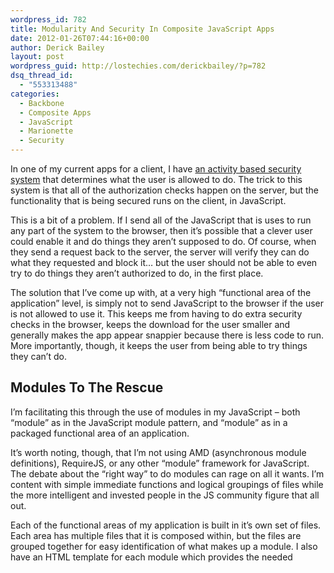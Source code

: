 ```yaml
---
wordpress_id: 782
title: Modularity And Security In Composite JavaScript Apps
date: 2012-01-26T07:44:16+00:00
author: Derick Bailey
layout: post
wordpress_guid: http://lostechies.com/derickbailey/?p=782
dsq_thread_id:
  - "553313488"
categories:
  - Backbone
  - Composite Apps
  - JavaScript
  - Marionette
  - Security
---
```

In one of my current apps for a client, I have [an activity based security system](http://lostechies.com/derickbailey/2011/05/24/dont-do-role-based-authorization-checks-do-activity-based-checks/) that determines what the user is allowed to do. The trick to this system is that all of the authorization checks happen on the server, but the functionality that is being secured runs on the client, in JavaScript.

This is a bit of a problem. If I send all of the JavaScript that is uses to run any part of the system to the browser, then it&#8217;s possible that a clever user could enable it and do things they aren&#8217;t supposed to do. Of course, when they send a request back to the server, the server will verify they can do what they requested and block it… but the user should not be able to even try to do things they aren&#8217;t authorized to do, in the first place.

The solution that I&#8217;ve come up with, at a very high &#8220;functional area of the application&#8221; level, is simply not to send JavaScript to the browser if the user is not allowed to use it. This keeps me from having to do extra security checks in the browser, keeps the download for the user smaller and generally makes the app appear snappier because there is less code to run. More importantly, though, it keeps the user from being able to try things they can&#8217;t do.

## Modules To The Rescue

I&#8217;m facilitating this through the use of modules in my JavaScript &#8211; both &#8220;module&#8221; as in the JavaScript module pattern, and &#8220;module&#8221; as in a packaged functional area of an application.

It&#8217;s worth noting, though, that I&#8217;m not using AMD (asynchronous module definitions), RequireJS, or any other &#8220;module&#8221; framework for JavaScript. The debate about the &#8220;right way&#8221; to do modules can rage on all it wants. I&#8217;m content with simple immediate functions and logical groupings of files while the more intelligent and invested people in the JS community figure that all out.

Each of the functional areas of my application is built in it&#8217;s own set of files. Each area has multiple files that it is composed within, but the files are grouped together for easy identification of what makes up a module. I also have an HTML template for each module which provides the needed <script> tags to include the code for that module.

## Only Render What Is Needed

When I need a functional area of my site to be sent down to the user, I tell my server side template language to include the correct HTML file. For example, I&#8217;m doing this in an ASP.NET MVC application:

[gist id=1680805 file=1.cshtml]

In this code, I&#8217;m checking to see if the current user is allowed to manage locations. If they are, the extension method &#8220;LocationManagementScripts&#8221; is called. This in turn renders the &#8220;LocationManagementScript.html&#8221; file at this point in my HTML layout. That file contains all of the <script> tags for the location management JavaScript app. In the same way, I&#8217;m checking to see if the user can search through locations, and running the same basic process if they can.

## Self-Initializing Modules

When a functional module is included after passing one of these checks, it needs a way to get itself spun up and started so that it can do it&#8217;s magic. It may need to render something on to the screen. It may need to register itself with the application&#8217;s [event aggregator](http://lostechies.com/derickbailey/2011/07/19/references-routing-and-the-event-aggregator-coordinating-views-in-backbone-js/), or any of a number of other things. This is where my [Backbone.Marionette](https://github.com/derickbailey/backbone.marionette) add-on comes in to play for my Backbone apps.

Marionette has an explicit concept of an &#8220;initializer&#8221; tied to it&#8217;s Application objects. When you create an instance of an Application object, you can call &#8220;app.addInitializer&#8221; and pass a callback function. The callback function represents everything that your module needs to do, to get itself up and running. All of these initializer functions &#8211; no matter how many you add &#8211; get fired when you call &#8220;app.start()&#8221;.

[gist id=1680805 file=2.js]

Each functional area of my application has it&#8217;s own initializer function. When a functional area has been included in the rendered <script> tags, the initializer gets added and when the &#8220;start&#8221; method is called, the modules for that functional area are fired up and they do there thing.

## A Composite App, And Sub-Apps

One of the tricks to making all of this work, is that I need to have a primary &#8220;app&#8221; object that all of my modules know about. In the above example, the &#8220;myApp&#8221; object is this. Each of the modules for each of the functional areas has direct knowledge of this object and can call public APIs on it &#8211; including the &#8220;addInitializer&#8221; method.

A better example of what a module definition and initializer might look like, would be this:

[gist id=1680805 file=3.js]

In this example, I&#8217;m using the simple JavaScript module pattern to encapsulate my search functionality. I&#8217;m also providing an initializer for the module that instantiates a search view and shows it to the user using a [region manager](http://lostechies.com/derickbailey/2011/12/12/composite-js-apps-regions-and-region-managers/).

Each of these functional areas is basically a sub-application. Many sub-applications are used to compose a larger application and overall experience for the user. The composition of a larger application through various modules that are included / excluded based on some criteria are what really make this a composite application.

I also included the final call to &#8220;myApp.start()&#8221;, showing that I do this from my main HTML page and not from my JavaScript files. This provides a single point of entry for all of the registered modules, no matter which modules are registered. The &#8220;myApp&#8221; object really doesn&#8217;t care which modules are registered, honestly. It doesn&#8217;t need to care. It only needs to execute the initializers that happen to be present. If none are present because the user didn&#8217;t have permission to do anything, then nothing happens when this method is called and the user won&#8217;t see anything.

## Security: Don&#8217;t Let Them See It If They Can&#8217;t Do It

If the security check to see if the user is allowed to use the location search feature fails, the rendered HTML won&#8217;t include the <script> tags for the &#8220;locationSearch.js&#8221; file. If this file is not sent down to the browser, then it will never register itself. If a module has not registered itself for initialization, it&#8217;s views won&#8217;t show up on the screen and the user won&#8217;t be able to try and use the feature. Further, the user won&#8217;t be able to &#8220;view source&#8221; on the page and find any stray JavaScript that they shouldn&#8217;t be able to use.

## It&#8217;s Not Always That Easy

Of course there are other security concerns that are not this simple. When a functional area is closed off by authorization, it&#8217;s easy to keep things clean like this. We can compose the application at run time simply by including the right files and letting the code in those files register themselves for initialization. But when we have a functional area of the system that has finer grained authorization and permissions associated with it, things get a little more tricky.

I&#8217;m still learning and exploring this space. I have some ideas and am going to be implementing some of them soon. If anyone out there has any experience in handling finer grained security needs in JavaScript apps, I&#8217;d love to hear about it. Post links to your favorite resources for this, in the comments.

 